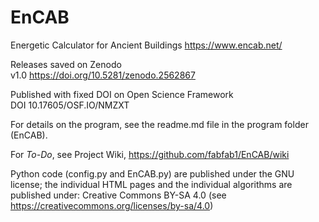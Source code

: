 # EnCAB
Energetic Calculator for Ancient Buildings https://www.encab.net/

Releases saved on Zenodo  
v1.0	https://doi.org/10.5281/zenodo.2562867

Published with fixed DOI on Open Science Framework  
DOI 10.17605/OSF.IO/NMZXT


For details on the program, see the readme.md file in the program folder (EnCAB).

For _To-Do_, see Project Wiki, https://github.com/fabfab1/EnCAB/wiki

Python code (config.py and EnCAB.py) are published under the GNU license; the individual
HTML pages and the individual algorithms are published under:
Creative Commons BY-SA 4.0 (see https://creativecommons.org/licenses/by-sa/4.0)

